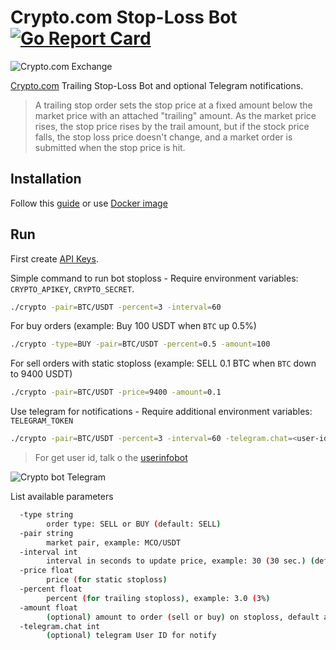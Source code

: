 # Crypto.com Stop-Loss Bot [![Go Report Card](https://goreportcard.com/badge/github.com/giansalex/crypto-com-trailing-stop-loss)](https://goreportcard.com/report/github.com/giansalex/crypto-com-trailing-stop-loss)

![Crypto.com Exchange](https://raw.githubusercontent.com/giansalex/crypto-com-trailing-stop-loss/master/doc/crypto-com.png)

[Crypto.com](https://crypto.com/exchange) Trailing Stop-Loss Bot and optional Telegram notifications. 

> A trailing stop order sets the stop price at a fixed amount below the market price with an attached "trailing" amount. As the market price rises, the stop price rises by the trail amount, but if the stock price falls, the stop loss price doesn't change, and a market order is submitted when the stop price is hit.

## Installation
Follow this [guide](https://github.com/giansalex/crypto-com-trailing-stop-loss/wiki/Installation) or use [Docker image](https://hub.docker.com/r/giansalex/crypto-com-stoploss)

## Run

First create [API Keys](https://crypto.com/exchange/personal/api-management). 

Simple command to run bot stoploss -
Require environment variables: `CRYPTO_APIKEY`, `CRYPTO_SECRET`.
```sh
./crypto -pair=BTC/USDT -percent=3 -interval=60
```

For buy orders (example: Buy 100 USDT when `BTC` up 0.5%)

```sh
./crypto -type=BUY -pair=BTC/USDT -percent=0.5 -amount=100
```

For sell orders with static stoploss (example: SELL 0.1 BTC when `BTC` down to 9400 USDT)

```sh
./crypto -pair=BTC/USDT -price=9400 -amount=0.1
```

Use telegram for notifications - 
Require additional environment variables: `TELEGRAM_TOKEN`
```sh
./crypto -pair=BTC/USDT -percent=3 -interval=60 -telegram.chat=<user-id>
```
> For get user id, talk o the [userinfobot](https://t.me/userinfobot)

![Crypto bot Telegram](https://raw.githubusercontent.com/giansalex/crypto-com-trailing-stop-loss/master/doc/telegram-cryptobot.png)

List available parameters 
```sh
  -type string
        order type: SELL or BUY (default: SELL)
  -pair string
        market pair, example: MCO/USDT
  -interval int
        interval in seconds to update price, example: 30 (30 sec.) (default 30)
  -price float
        price (for static stoploss)
  -percent float
        percent (for trailing stoploss), example: 3.0 (3%)
  -amount float
        (optional) amount to order (sell or buy) on stoploss, default all balance
  -telegram.chat int
        (optional) telegram User ID for notify
```
